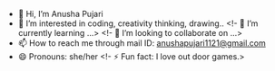 - 👋 Hi, I’m Anusha Pujari
- 👀 I’m interested in coding, creativity thinking, drawing..
<!- 🌱 I’m currently learning ...>
<!- 💞️ I’m looking to collaborate on ...>
- 📫 How to reach me through mail ID: anushapujari1121@gmail.com
- 😄 Pronouns: she/her
<!- ⚡ Fun fact: I love out door games.>

<!--Anusha Pujari is a ✨ special ✨ repository because its `README.md` (this file) appears on your GitHub profile.
You can click the Preview link to take a look at your changes.-->
